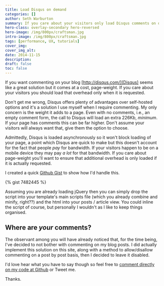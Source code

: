 ```yaml
---
title: Load Disqus on demand
categories: [] 
author: Seth Warburton
summary: If you care about your visitors only load Disqus comments on demand, as even an empty comment form weighs in around 226Kb.
hero-class: overlay-secondary hero-reversed
hero-image: /img/800px/craftsman.jpg
intro-image: /img/800px/craftsman.jpg
tags: [performance, UX, tutorials]
cover_img:
cover_img_alt:
date: 2014-11-15
description:
draft: false
toc: false
---
```


If you want commenting on your blog [http://disqus.com/](Disqus) seems like a great solution but it comes at a cost, page-weight. If you care about your visitors you should load that overhead only when it is requested.

Don't get me wrong, Disqus offers plenty of advantages over self-hosted options and it's a solution I use myself when I require commenting. My only concern is the weight it adds to a page. Even with no comments, i.e., an empty comment form, the call to Disqus will load an extra 226Kb, *minimum*. If your page has comments this can be far higher. Don't assume your visitors will always want that, give them the option to choose.

Admittedly, Disqus is loaded asynchronously so it won't block loading of your page, a point which Disqus are quick to make but this doesn't account for the fact that people *pay* for bandwidth. If your visitors happen to be on a mobile device they may pay *a lot* for that bandwidth. If you care about page-weight you'll want to ensure that additional overhead is only loaded if it is actually requested.

I created a quick [Github Gist][2] to show how I'd handle this.

{% gist 7482445 %}

Assuming you are already loading jQuery then you can simply drop the script into your template's main scripts file (which you already combine and minify, right??) and the html into your posts / article view. You could inline the script of course, but personally I wouldn't as I like to keep things organised.

## Where are *your* comments?
The observant among you will have already noticed that, for the time being, I've decided to not bother with commenting on my blog posts. I did actually implement this solution on this site, along with a method to allow/disallow commenting on a post by post basis, then I decided to leave it disabled.

I'd love hear what you have to say though so feel free to [comment directly on my code at Github][2] or Tweet me.

Thanks.

[2]: https://gist.github.com/nternetinspired/7482445
